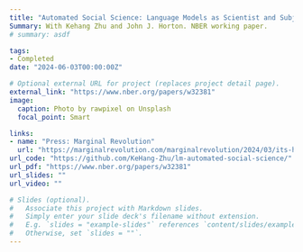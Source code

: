 ```yaml
---
title: "Automated Social Science: Language Models as Scientist and Subjects"
Summary: With Kehang Zhu and John J. Horton. NBER working paper.
# summary: asdf

tags:
- Completed
date: "2024-06-03T00:00:00Z"

# Optional external URL for project (replaces project detail page).
external_link: "https://www.nber.org/papers/w32381"
image:
  caption: Photo by rawpixel on Unsplash
  focal_point: Smart

links:
- name: "Press: Marginal Revolution"
  url: "https://marginalrevolution.com/marginalrevolution/2024/03/its-happening-economic-science-edition.html"
url_code: "https://github.com/KeHang-Zhu/lm-automated-social-science/"
url_pdf: "https://www.nber.org/papers/w32381"
url_slides: ""
url_video: ""

# Slides (optional).
#   Associate this project with Markdown slides.
#   Simply enter your slide deck's filename without extension.
#   E.g. `slides = "example-slides"` references `content/slides/example-slides.md`.
#   Otherwise, set `slides = ""`.
---
```


